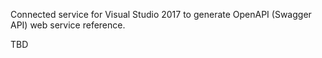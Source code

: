 Connected service for Visual Studio 2017 to generate OpenAPI (Swagger API) web service reference.

TBD